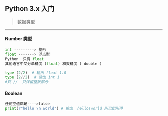## Python 3.x 入门
 >数据类型   
 
*** 
#### Number 类型
```Python
int ---------> 整形
float -------> 浮点型
Python  只有 float
其他语言中又分单精度 (float) 和爽精度 ( double )

type (2/2)  # 输出 float 1.0
type (2//2)  # 输出 int 1
#双 //  只保留整数部分
```
#### Boolean
```Python
任何空值都是---->false
print(r"hello \n world") # 输出  hello\world 所见即所得
```